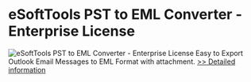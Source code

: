 # eSoftTools PST to EML Converter - Enterprise License
![eSoftTools PST to EML Converter - Enterprise License](https://mycommerce.akamaized.net/api/pimages/P300878198/BIG/300878198.GIF)
Easy to Export Outlook Email Messages to EML Format with attachment.
[>> Detailed information](https://secure.shareit.com/shareit/product.html?productid=300878198&affiliateid=200057808)